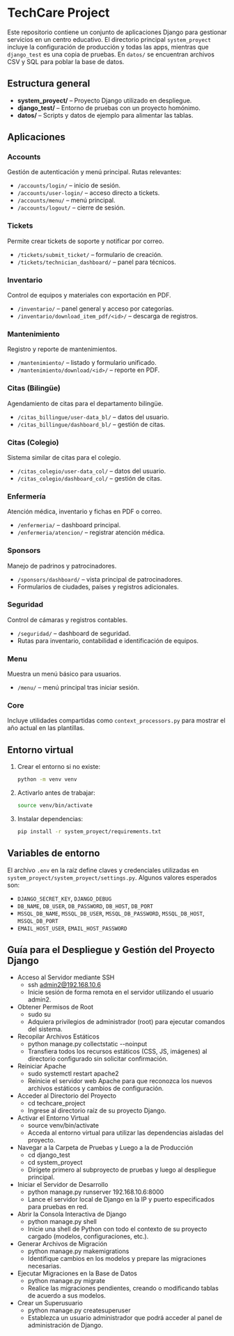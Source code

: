 # TechCare Project

Este repositorio contiene un conjunto de aplicaciones Django para gestionar servicios en un centro educativo. El directorio principal `system_proyect` incluye la configuración de producción y todas las apps, mientras que `django_test` es una copia de pruebas. En `datos/` se encuentran archivos CSV y SQL para poblar la base de datos.

## Estructura general
- **system_proyect/** – Proyecto Django utilizado en despliegue.
- **django_test/** – Entorno de pruebas con un proyecto homónimo.
- **datos/** – Scripts y datos de ejemplo para alimentar las tablas.

## Aplicaciones
### Accounts
Gestión de autenticación y menú principal. Rutas relevantes:
- `/accounts/login/` – inicio de sesión.
- `/accounts/user-login/` – acceso directo a tickets.
- `/accounts/menu/` – menú principal.
- `/accounts/logout/` – cierre de sesión.

### Tickets
Permite crear tickets de soporte y notificar por correo.
- `/tickets/submit_ticket/` – formulario de creación.
- `/tickets/technician_dashboard/` – panel para técnicos.

### Inventario
Control de equipos y materiales con exportación en PDF.
- `/inventario/` – panel general y acceso por categorías.
- `/inventario/download_item_pdf/<id>/` – descarga de registros.

### Mantenimiento
Registro y reporte de mantenimientos.
- `/mantenimiento/` – listado y formulario unificado.
- `/mantenimiento/download/<id>/` – reporte en PDF.

### Citas (Bilingüe)
Agendamiento de citas para el departamento bilingüe.
- `/citas_billingue/user-data_bl/` – datos del usuario.
- `/citas_billingue/dashboard_bl/` – gestión de citas.

### Citas (Colegio)
Sistema similar de citas para el colegio.
- `/citas_colegio/user-data_col/` – datos del usuario.
- `/citas_colegio/dashboard_col/` – gestión de citas.

### Enfermería
Atención médica, inventario y fichas en PDF o correo.
- `/enfermeria/` – dashboard principal.
- `/enfermeria/atencion/` – registrar atención médica.

### Sponsors
Manejo de padrinos y patrocinadores.
- `/sponsors/dashboard/` – vista principal de patrocinadores.
- Formularios de ciudades, países y registros adicionales.

### Seguridad
Control de cámaras y registros contables.
- `/seguridad/` – dashboard de seguridad.
- Rutas para inventario, contabilidad e identificación de equipos.

### Menu
Muestra un menú básico para usuarios.
- `/menu/` – menú principal tras iniciar sesión.

### Core
Incluye utilidades compartidas como `context_processors.py` para mostrar el año actual en las plantillas.

## Entorno virtual
1. Crear el entorno si no existe:
   ```bash
   python -m venv venv
   ```
2. Activarlo antes de trabajar:
   ```bash
   source venv/bin/activate
   ```
3. Instalar dependencias:
   ```bash
   pip install -r system_proyect/requirements.txt
   ```

## Variables de entorno
El archivo `.env` en la raíz define claves y credenciales utilizadas en `system_proyect/system_proyect/settings.py`. Algunos valores esperados son:
- `DJANGO_SECRET_KEY`, `DJANGO_DEBUG`
- `DB_NAME`, `DB_USER`, `DB_PASSWORD`, `DB_HOST`, `DB_PORT`
- `MSSQL_DB_NAME`, `MSSQL_DB_USER`, `MSSQL_DB_PASSWORD`, `MSSQL_DB_HOST`, `MSSQL_DB_PORT`
- `EMAIL_HOST_USER`, `EMAIL_HOST_PASSWORD`

## Guía para el Despliegue y Gestión del Proyecto Django

- Acceso al Servidor mediante SSH
  - ssh admin2@192.168.10.6
  - Inicie sesión de forma remota en el servidor utilizando el usuario admin2.
- Obtener Permisos de Root
  - sudo su
  - Adquiera privilegios de administrador (root) para ejecutar comandos del sistema.
- Recopilar Archivos Estáticos
  - python manage.py collectstatic --noinput
  - Transfiera todos los recursos estáticos (CSS, JS, imágenes) al directorio configurado sin solicitar confirmación.
- Reiniciar Apache
  - sudo systemctl restart apache2
  - Reinicie el servidor web Apache para que reconozca los nuevos archivos estáticos y cambios de configuración.
- Acceder al Directorio del Proyecto
  - cd techcare_project
  - Ingrese al directorio raíz de su proyecto Django.
- Activar el Entorno Virtual
  - source venv/bin/activate
  - Acceda al entorno virtual para utilizar las dependencias aisladas del proyecto.
- Navegar a la Carpeta de Pruebas y Luego a la de Producción
  - cd django_test
  - cd system_proyect
  - Dirígete primero al subproyecto de pruebas y luego al despliegue principal.
- Iniciar el Servidor de Desarrollo
  - python manage.py runserver 192.168.10.6:8000
  - Lance el servidor local de Django en la IP y puerto especificados para pruebas en red.
- Abrir la Consola Interactiva de Django
  - python manage.py shell
  - Inicie una shell de Python con todo el contexto de su proyecto cargado (modelos, configuraciones, etc.).
- Generar Archivos de Migración
  - python manage.py makemigrations
  - Identifique cambios en los modelos y prepare las migraciones necesarias.
- Ejecutar Migraciones en la Base de Datos
  - python manage.py migrate
  - Realice las migraciones pendientes, creando o modificando tablas de acuerdo a sus modelos.
- Crear un Superusuario
  - python manage.py createsuperuser
  - Establezca un usuario administrador que podrá acceder al panel de administración de Django.
